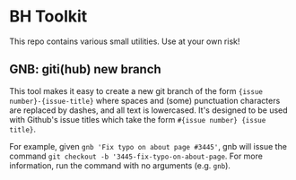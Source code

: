# BH Toolkit

This repo contains various small utilities. Use at your own risk!

## GNB: giti(hub) new branch

This tool makes it easy to create a new git branch of the form
`{issue number}-{issue-title}` where spaces and (some) punctuation characters
are replaced by dashes, and all text is lowercased. It's designed to be used
with Github's issue titles which take the form `#{issue number} {issue title}`.

For example, given `gnb 'Fix typo on about page #3445'`, gnb will issue the
command `git checkout -b '3445-fix-typo-on-about-page`. For more information,
run the command with no arguments (e.g. `gnb`).
